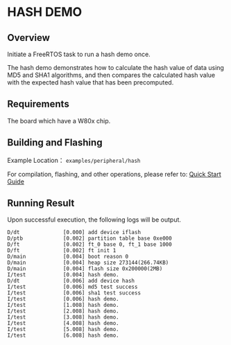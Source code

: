 # HASH DEMO

## Overview

Initiate a FreeRTOS task to run a hash demo once. 

The hash demo demonstrates how to calculate the hash value of data using MD5 and SHA1 algorithms, and then compares the calculated hash value with the expected hash value that has been precomputed.

## Requirements

The board which have a W80x chip.

## Building and Flashing

Example Location： `examples/peripheral/hash`

For compilation, flashing, and other operations, please refer to: [Quick Start Guide](https://doc.winnermicro.net/w800/en/latest/get_started/index.html)

## Running Result

Upon successful execution, the following logs will be output.

```
D/dt              [0.000] add device iflash
D/ptb             [0.002] partition table base 0xe000
D/ft              [0.002] ft_0 base 0, ft_1 base 1000
D/ft              [0.002] ft init 1
D/main            [0.004] boot reason 0
D/main            [0.004] heap size 273144(266.74KB)
D/main            [0.004] flash size 0x200000(2MB)
I/test            [0.004] hash demo.
D/dt              [0.006] add device hash
I/test            [0.006] md5 test success
I/test            [0.006] sha1 test success
I/test            [0.006] hash demo.
I/test            [1.008] hash demo.
I/test            [2.008] hash demo.
I/test            [3.008] hash demo.
I/test            [4.008] hash demo.
I/test            [5.008] hash demo.
I/test            [6.008] hash demo.
```